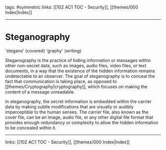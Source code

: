 tags: #symmetric 
links:  [[102 AC1 TOC  - Security]], [[themes/000 Index|Index]]

---
# Steganography

'stegano' (covered) 'graphy' (writing)

Steganography is the practice of hiding information or messages within other non-secret data, such as images, audio files, video files, or text documents, in a way that the existence of the hidden information remains undetectable to an observer. The goal of steganography is to conceal the fact that communication is taking place, as opposed to [[themes/Cryptography|cryptography]], which focuses on making the content of a message unreadable.

In steganography, the secret information is embedded within the carrier data by making subtle modifications that are visually or audibly imperceptible to the human senses. The carrier file, also known as the cover file, can be an image, audio file, or any other digital file format that provides enough redundancy or complexity to allow the hidden information to be concealed within it.

---
links:  [[102 AC1 TOC  - Security]], [[themes/000 Index|Index]]